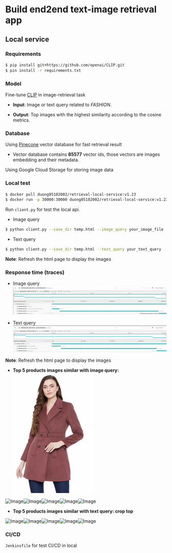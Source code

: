 # Build end2end text-image retrieval app

## Local service

### Requirements

```bash
$ pip install git+https://github.com/openai/CLIP.git
$ pin install -r requirements.txt
```

### Model

Fine-tune [CLIP](https://arxiv.org/abs/2103.00020) in image-retrieval task

+  **Input**: Image or text query related to *FASHION*.

+  **Output**: Top images with the highest similarity according to the cosine metrics.

### Database

Using [Pinecone](https://www.pinecone.io/) vector database for fast retrieval result
+ Vector database contains **85577** vector ids, those vectors are images embedding and their metadata.

Using Google Cloud Storage for storing image data

### Local test
```bash
$ docker pull duong05102002/retrieval-local-service:v1.23
$ docker run -p 30000:30000 duong05102002/retrieval-local-service:v1.23
```
Run `client.py` for test the local api.

+ Image query
```bash
$ python client.py --save_dir temp.html --image_query your_image_file
```
+ Text query
```bash
$ python client.py --save_dir temp.html --text_query your_text_query
```
**Note**: Refresh the html page to display the images

### Response time (traces)

+ Image query
![result](observable_systems/traces_image_query.png)

+ Text query
![result](observable_systems/traces_text_query.png)

**Note**: Refresh the html page to display the images

+ **Top 5 products images similar with image query:**
![](app/images/woman_blazers.png)

<html>
    <body>
        <div class="image-grid">
<img src="https://storage.googleapis.com/fashion_image/168125.jpg" alt="Image" width="200" height="300"><img src="https://storage.googleapis.com/fashion_image/510624.jpg" alt="Image" width="200" height="300"><img src="https://storage.googleapis.com/fashion_image/919453.jpg" alt="Image" width="200" height="300"><img src="https://storage.googleapis.com/fashion_image/509864.jpg" alt="Image" width="200" height="300"><img src="https://storage.googleapis.com/fashion_image/1002845.jpg" alt="Image" width="200" height="300">
        </body>
    </html>



+ **Top 5 products images similar with text query: crop top** 
<html>
    <body>
        <div class="image-grid">
<img src="https://storage.googleapis.com/fashion_image/640366.jpg" alt="Image" width="200" height="300"><img src="https://storage.googleapis.com/fashion_image/965820.jpg" alt="Image" width="200" height="300"><img src="https://storage.googleapis.com/fashion_image/607634.jpg" alt="Image" width="200" height="300"><img src="https://storage.googleapis.com/fashion_image/673682.jpg" alt="Image" width="200" height="300"><img src="https://storage.googleapis.com/fashion_image/615135.jpg" alt="Image" width="200" height="300">
        </body>
    </html>
    
### CI/CD
`Jenkinsfile` for test CI/CD in local
